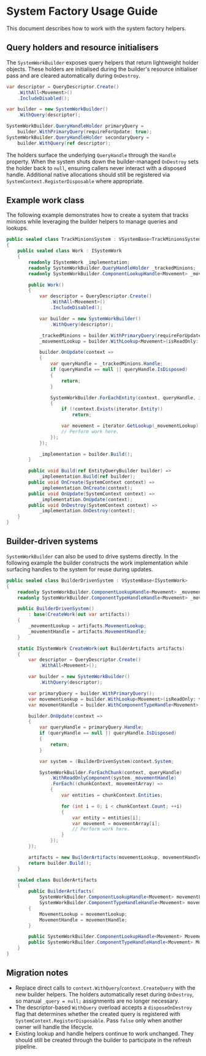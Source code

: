 # System Factory Usage Guide

This document describes how to work with the system factory helpers.

## Query holders and resource initialisers

The `SystemWorkBuilder` exposes query helpers that return lightweight holder objects.
These holders are initialised during the builder's resource initialiser pass and are
cleared automatically during `OnDestroy`.

```csharp
var descriptor = QueryDescriptor.Create()
    .WithAll<Movement>()
    .IncludeDisabled();

var builder = new SystemWorkBuilder()
    .WithQuery(descriptor);

SystemWorkBuilder.QueryHandleHolder primaryQuery =
    builder.WithPrimaryQuery(requireForUpdate: true);
SystemWorkBuilder.QueryHandleHolder secondaryQuery =
    builder.WithQuery(ref descriptor);
```

The holders surface the underlying `QueryHandle` through the `Handle` property. When the
system shuts down the builder-managed `OnDestroy` sets the holder back to `null`,
ensuring callers never interact with a disposed handle. Additional native allocations
should still be registered via `SystemContext.RegisterDisposable` where appropriate.

## Example work class

The following example demonstrates how to create a system that tracks minions while
leveraging the builder helpers to manage queries and lookups.

```csharp
public sealed class TrackMinionsSystem : VSystemBase<TrackMinionsSystem.Work>
{
    public sealed class Work : ISystemWork
    {
        readonly ISystemWork _implementation;
        readonly SystemWorkBuilder.QueryHandleHolder _trackedMinions;
        readonly SystemWorkBuilder.ComponentLookupHandle<Movement> _movementLookup;

        public Work()
        {
            var descriptor = QueryDescriptor.Create()
                .WithAll<Movement>()
                .IncludeDisabled();

            var builder = new SystemWorkBuilder()
                .WithQuery(descriptor);

            _trackedMinions = builder.WithPrimaryQuery(requireForUpdate: true);
            _movementLookup = builder.WithLookup<Movement>(isReadOnly: true);

            builder.OnUpdate(context =>
            {
                var queryHandle = _trackedMinions.Handle;
                if (queryHandle == null || queryHandle.IsDisposed)
                {
                    return;
                }

                SystemWorkBuilder.ForEachEntity(context, queryHandle, iterator =>
                {
                    if (!context.Exists(iterator.Entity))
                        return;

                    var movement = iterator.GetLookup(_movementLookup)[iterator.Entity];
                    // Perform work here.
                });
            });

            _implementation = builder.Build();
        }

        public void Build(ref EntityQueryBuilder builder) =>
            _implementation.Build(ref builder);
        public void OnCreate(SystemContext context) =>
            _implementation.OnCreate(context);
        public void OnUpdate(SystemContext context) =>
            _implementation.OnUpdate(context);
        public void OnDestroy(SystemContext context) =>
            _implementation.OnDestroy(context);
    }
}
```

## Builder-driven systems

`SystemWorkBuilder` can also be used to drive systems directly. In the following example
the builder constructs the work implementation while surfacing handles to the system
for reuse during updates.

```csharp
public sealed class BuilderDrivenSystem : VSystemBase<ISystemWork>
{
    readonly SystemWorkBuilder.ComponentLookupHandle<Movement> _movementLookup;
    readonly SystemWorkBuilder.ComponentTypeHandleHandle<Movement> _movementHandle;

    public BuilderDrivenSystem()
        : base(CreateWork(out var artifacts))
    {
        _movementLookup = artifacts.MovementLookup;
        _movementHandle = artifacts.MovementHandle;
    }

    static ISystemWork CreateWork(out BuilderArtifacts artifacts)
    {
        var descriptor = QueryDescriptor.Create()
            .WithAll<Movement>();

        var builder = new SystemWorkBuilder()
            .WithQuery(descriptor);

        var primaryQuery = builder.WithPrimaryQuery();
        var movementLookup = builder.WithLookup<Movement>(isReadOnly: true);
        var movementHandle = builder.WithComponentTypeHandle<Movement>(isReadOnly: true);

        builder.OnUpdate(context =>
        {
            var queryHandle = primaryQuery.Handle;
            if (queryHandle == null || queryHandle.IsDisposed)
            {
                return;
            }

            var system = (BuilderDrivenSystem)context.System;

            SystemWorkBuilder.ForEachChunk(context, queryHandle)
                .WithReadOnlyComponent(system._movementHandle)
                .ForEach((chunkContext, movementArray) =>
                {
                    var entities = chunkContext.Entities;

                    for (int i = 0; i < chunkContext.Count; ++i)
                    {
                        var entity = entities[i];
                        var movement = movementArray[i];
                        // Perform work here.
                    }
                });
        });

        artifacts = new BuilderArtifacts(movementLookup, movementHandle);
        return builder.Build();
    }

    sealed class BuilderArtifacts
    {
        public BuilderArtifacts(
            SystemWorkBuilder.ComponentLookupHandle<Movement> movementLookup,
            SystemWorkBuilder.ComponentTypeHandleHandle<Movement> movementHandle)
        {
            MovementLookup = movementLookup;
            MovementHandle = movementHandle;
        }

        public SystemWorkBuilder.ComponentLookupHandle<Movement> MovementLookup { get; }
        public SystemWorkBuilder.ComponentTypeHandleHandle<Movement> MovementHandle { get; }
    }
}
```

## Migration notes

* Replace direct calls to `context.WithQuery`/`context.CreateQuery` with the new builder
  helpers. The holders automatically reset during `OnDestroy`, so manual `_query = null;`
  assignments are no longer necessary.
* The descriptor-based `WithQuery` overload accepts a `disposeOnDestroy` flag that
  determines whether the created query is registered with `SystemContext.RegisterDisposable`.
  Pass `false` only when another owner will handle the lifecycle.
* Existing lookup and handle helpers continue to work unchanged. They should still be
  created through the builder to participate in the refresh pipeline.
